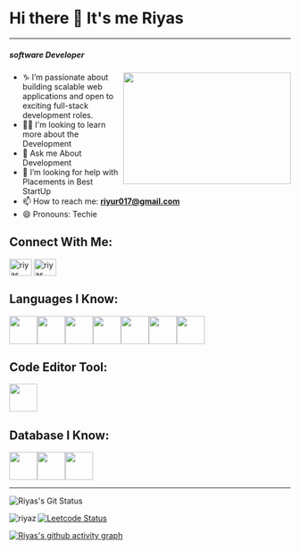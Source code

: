 # Hi there 👋 It's me Riyas
---
##### software Developer
<img src="https://media.giphy.com/media/p4NLw3I4U0idi/giphy.gif" align="right" width="300" height="200">

- ♑ I’m passionate about building scalable web applications and open to exciting full-stack development roles.
- 👨‍💻  I'm looking to learn more about the Development
- 🎫 Ask me About Development
- 🤔 I’m looking for help with Placements in Best StartUp
- 📫  How to reach me: **riyur017@gmail.com**
- 😄 Pronouns: Techie

## Connect With Me:
<p align="left">
<a href="https://www.linkedin.com/in/riyas-m-23a9542b0/" target="blank"><img align="center" src="https://raw.githubusercontent.com/rahuldkjain/github-profile-readme-generator/master/src/images/icons/Social/linked-in-alt.svg" alt="riyas" height="30" width="40" /></a>
<a href="https://leetcode.com/u/Riyas004/" target="blank"><img align="center" src="https://raw.githubusercontent.com/rahuldkjain/github-profile-readme-generator/master/src/images/icons/Social/leet-code.svg" alt="riyas" height="30" width="40" /></a>
</p>

## Languages I Know:
<div style="display:flex;">
<img height="50" width="50" src="https://img.icons8.com/?size=100&id=PXTY4q2Sq2lG&format=png&color=000000" /> 
<img height="50" width="50" src="https://img.icons8.com/?size=100&id=54087&format=png&color=000000" />
<img height="50" width="50" src="https://img.icons8.com/?size=100&id=WNoJgbzDr3i2&format=png&color=000000" />
<img height="50" width="50" src="https://img.icons8.com/?size=100&id=40670&format=png&color=000000" />
<img height="50" width="50" src="https://img.icons8.com/?size=100&id=13679&format=png&color=000000" />
<img height="50" width="50" src="https://img.icons8.com/?size=100&id=Nlsua06Gvxel&format=png&color=000000" />
<img height="50" width="50" src="https://img.icons8.com/?size=100&id=uJM6fQYqDaZK&format=png&color=000000" />
</div>

## Code Editor Tool:
<img height="50" width="50" src="https://img.icons8.com/?size=100&id=9OGIyU8hrxW5&format=png&color=000000" />

## Database I Know:
<div style="display:flex;">
<img height="50" width="50" src="https://img.icons8.com/?size=100&id=bosfpvRzNOG8&format=png&color=000000" />
<img height="50" width="50" src="https://img.icons8.com/?size=100&id=UFF3hmipmJ2V&format=png&color=000000" />
<img height="50" width="50" src="https://img.icons8.com/?size=100&id=pHS3eRpynIRQ&format=png&color=000000" />
</div>

---

![Riyas's Git Status](https://github-readme-stats.vercel.app/api?username=riyazriya010&show_icons=true&theme=radical&&hide=issues)

<p><img align="left" src="https://github-readme-stats.vercel.app/api/top-langs?username=riyazriya010&show_icons=true&locale=en&layout=compact" alt="riyaz" /></p>

[![Leetcode Status](https://leetcard.jacoblin.cool/Riyas004?ext=contest&theme=dark)](https://leetcode.com/u/Riyas004/)

[![Riyas's github activity graph](https://github-readme-activity-graph.vercel.app/graph?username=riyazriya010&bg_color=000000&color=ffffff&line=51f565&point=ffffff&area=true&hide_border=true)](https://github.com/ashutosh00710/github-readme-activity-graph)
